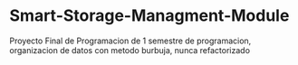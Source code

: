 # Smart-Storage-Managment-Module
Proyecto Final de Programacion de 1 semestre de programacion, organizacion de datos con metodo burbuja, nunca refactorizado 
